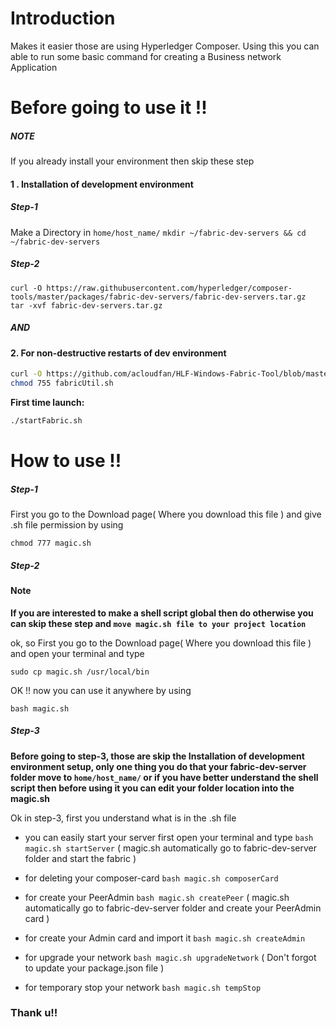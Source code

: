 # Introduction
Makes it easier those are using Hyperledger Composer. Using this you can able to run some basic command for creating a Business network Application 
# Before going to use it !!
##### NOTE
If you already install your environment then skip these step       
#### 1 . Installation of development environment 
##### Step-1
Make a Directory in ``home/host_name/`` 
``
mkdir ~/fabric-dev-servers && cd ~/fabric-dev-servers
``
##### Step-2
```
curl -O https://raw.githubusercontent.com/hyperledger/composer-tools/master/packages/fabric-dev-servers/fabric-dev-servers.tar.gz
tar -xvf fabric-dev-servers.tar.gz
```
##### AND 
#### 2. For non-destructive restarts of dev environment
```sh
curl -O https://github.com/acloudfan/HLF-Windows-Fabric-Tool/blob/master/fabricUtil.sh
chmod 755 fabricUtil.sh
```
**First time launch:**
```sh
./startFabric.sh
```
# How to use !!
##### Step-1
First you go to the Download page( Where you download this file ) and give .sh file permission by using 
```
chmod 777 magic.sh
```
##### Step-2
#### Note 
**If you are interested to make a shell script global then do otherwise you can skip these step and ``move magic.sh file to your project location ``** 

ok, so 
First you go to the Download page( Where you download this file ) and
open your terminal and type 
```
sudo cp magic.sh /usr/local/bin
```
OK !! now you can use it anywhere by using 
```
bash magic.sh 
```
##### Step-3
**Before going to step-3, those are skip the Installation of development environment setup, only one thing you do that your fabric-dev-server folder move to ``home/host_name/`` or if you have better understand the shell script then before using it you can edit your folder location into the magic.sh**
 
Ok in step-3, first you understand what is in the .sh file
* you can easily start your server first open your terminal and type ``` bash magic.sh startServer ``` ( magic.sh automatically go to fabric-dev-server folder and start the fabric ) 
* for deleting your composer-card ``bash magic.sh composerCard``  
* for create your PeerAdmin ``bash magic.sh createPeer`` ( magic.sh automatically go to fabric-dev-server folder and create your PeerAdmin card ) 

* for create your Admin card and import it ``bash magic.sh createAdmin``
* for upgrade your network ``bash magic.sh upgradeNetwork`` ( Don't forgot to update your package.json file )
* for temporary stop your network ``bash magic.sh tempStop`` 

### Thank u!!